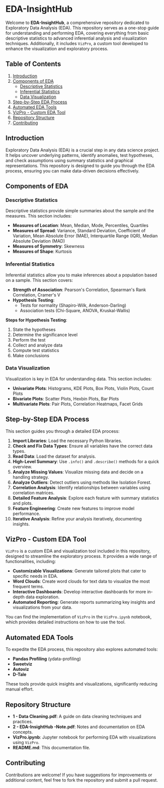 

# EDA-InsightHub

Welcome to **EDA-InsightHub**, a comprehensive repository dedicated to Exploratory Data Analysis (EDA). This repository serves as a one-stop guide for understanding and performing EDA, covering everything from basic descriptive statistics to advanced inferential analysis and visualization techniques. Additionally, it includes `VizPro`, a custom tool developed to enhance the visualization and exploratory process.

## Table of Contents

1. [Introduction](#introduction)
2. [Components of EDA](#components-of-eda)
   - [Descriptive Statistics](#descriptive-statistics)
   - [Inferential Statistics](#inferential-statistics)
   - [Data Visualization](#data-visualization)
3. [Step-by-Step EDA Process](#step-by-step-eda-process)
4. [Automated EDA Tools](#automated-eda-tools)
5. [VizPro - Custom EDA Tool](#vizpro---custom-eda-tool)
6. [Repository Structure](#repository-structure)
7. [Contributing](#contributing)


## Introduction

Exploratory Data Analysis (EDA) is a crucial step in any data science project. It helps uncover underlying patterns, identify anomalies, test hypotheses, and check assumptions using summary statistics and graphical representations. This repository is designed to guide you through the EDA process, ensuring you can make data-driven decisions effectively.

## Components of EDA

### Descriptive Statistics

Descriptive statistics provide simple summaries about the sample and the measures. This section includes:

- **Measures of Location**: Mean, Median, Mode, Percentiles, Quartiles
- **Measures of Spread**: Variance, Standard Deviation, Coefficient of Variation, Mean Absolute Error (MAE), Interquartile Range (IQR), Median Absolute Deviation (MAD)
- **Measures of Symmetry**: Skewness
- **Measures of Shape**: Kurtosis

### Inferential Statistics

Inferential statistics allow you to make inferences about a population based on a sample. This section covers:

- **Strength of Association**: Pearson's Correlation, Spearman's Rank Correlation, Cramer's V
- **Hypothesis Testing**:
  - Tests for normality (Shapiro-Wilk, Anderson-Darling)
  - Association tests (Chi-Square, ANOVA, Kruskal-Wallis)

**Steps for Hypothesis Testing**:
1. State the hypotheses
2. Determine the significance level
3. Perform the test
4. Collect and analyze data
5. Compute test statistics
6. Make conclusions

### Data Visualization

Visualization is key in EDA for understanding data. This section includes:

- **Univariate Plots**: Histograms, KDE Plots, Box Plots, Violin Plots, Count Plots
- **Bivariate Plots**: Scatter Plots, Hexbin Plots, Bar Plots
- **Multivariate Plots**: Pair Plots, Correlation Heatmaps, Facet Grids

## Step-by-Step EDA Process

This section guides you through a detailed EDA process:

1. **Import Libraries**: Load the necessary Python libraries.
2. **Check and Fix Data Types**: Ensure all variables have the correct data types.
3. **Read Data**: Load the dataset for analysis.
4. **High-Level Summary**: Use `.info()` and `.describe()` methods for a quick overview.
5. **Analyze Missing Values**: Visualize missing data and decide on a handling strategy.
6. **Analyze Outliers**: Detect outliers using methods like Isolation Forest.
7. **Correlation Analysis**: Identify relationships between variables using correlation matrices.
8. **Detailed Feature Analysis**: Explore each feature with summary statistics and plots.
9. **Feature Engineering**: Create new features to improve model performance.
10. **Iterative Analysis**: Refine your analysis iteratively, documenting insights.

## VizPro - Custom EDA Tool

`VizPro` is a custom EDA and visualization tool included in this repository, designed to streamline the exploratory process. It provides a wide range of functionalities, including:

- **Customizable Visualizations**: Generate tailored plots that cater to specific needs in EDA.
- **Word Clouds**: Create word clouds for text data to visualize the most frequent terms.
- **Interactive Dashboards**: Develop interactive dashboards for more in-depth data exploration.
- **Automated Reporting**: Generate reports summarizing key insights and visualizations from your data.

You can find the implementation of `VizPro` in the `VizPro.ipynb` notebook, which provides detailed instructions on how to use the tool.

## Automated EDA Tools

To expedite the EDA process, this repository also explores automated tools:

- **Pandas Profiling** (ydata-profiling)
- **Sweetviz**
- **Autoviz**
- **D-Tale**

These tools provide quick insights and visualizations, significantly reducing manual effort.


## Repository Structure

- **1 - Data Cleaning.pdf**: A guide on data cleaning techniques and practices.
- **2 - EDA-InsightHub -Note.pdf**: Notes and documentation on EDA concepts.
- **VizPro.ipynb**: Jupyter notebook for performing EDA with visualizations using `VizPro`.
- **README.md**: This documentation file.

## Contributing

Contributions are welcome! If you have suggestions for improvements or additional content, feel free to fork the repository and submit a pull request.

